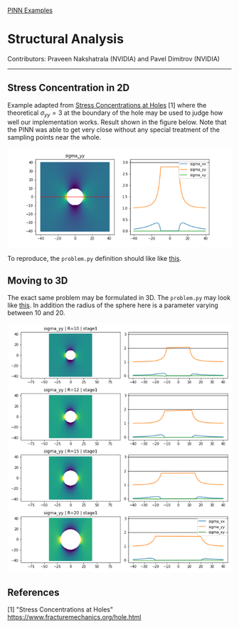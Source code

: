 [PINN Examples](../index.md)

# Structural Analysis

Contributors: Praveen Nakshatrala (NVIDIA) and Pavel Dimitrov (NVIDIA)

---

## Stress Concentration in 2D


Example adapted from [Stress Concentrations at Holes](https://www.fracturemechanics.org/hole.html) [1] where the theoretical $\sigma_{yy}=3$ at the boundary of the hole may be used to judge how well our implementation works. Result shown in the figure below. Note that the PINN was able to get very close without any special treatment of the sampling points near the whole.

![](struct-2d-sigma-through-hole.png)

To reproduce, the `problem.py` definition should like like [this](struct_2d_problem.py).

## Moving to 3D

The exact same problem may be formulated in 3D. The `problem.py` may look like [this](struct_3d_problem.py). In addition the radius of the sphere here is a parameter varying between 10 and 20.

![](struct-3d-Rparam.png)

## References

[1] "Stress Concentrations at Holes" https://www.fracturemechanics.org/hole.html